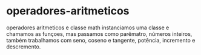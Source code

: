 # operadores-aritmeticos
operadores aritmeticos e classe math
instanciamos uma classe e chamamos as funçoes, mas passamos como parêmatro, números inteiros, também trabalhamos com seno, coseno e tangente, potência, incremento e descremento.
